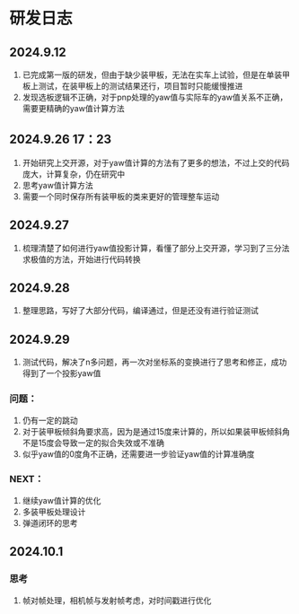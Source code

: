 # 研发日志

## 2024.9.12
1. 已完成第一版的研发，但由于缺少装甲板，无法在实车上试验，但是在单装甲板上测试，在装甲板上的测试结果还行，项目暂时只能缓慢推进
2. 发现选板逻辑不正确，对于pnp处理的yaw值与实际车的yaw值关系不正确，需要更精确的yaw值计算方法

## 2024.9.26 17：23
1. 开始研究上交开源，对于yaw值计算的方法有了更多的想法，不过上交的代码庞大，计算复杂，仍在研究中
2. 思考yaw值计算方法
3. 需要一个同时保存所有装甲板的类来更好的管理整车运动

## 2024.9.27
1. 梳理清楚了如何进行yaw值投影计算，看懂了部分上交开源，学习到了三分法求极值的方法，开始进行代码转换

## 2024.9.28
1. 整理思路，写好了大部分代码，编译通过，但是还没有进行验证测试

## 2024.9.29
1. 测试代码，解决了n多问题，再一次对坐标系的变换进行了思考和修正，成功得到了一个投影yaw值
### 问题：
1. 仍有一定的跳动
2. 对于装甲板倾斜角要求高，因为是通过15度来计算的，所以如果装甲板倾斜角不是15度会导致一定的拟合失效或不准确
3. 似乎yaw值的0度角不正确，还需要进一步验证yaw值的计算准确度
### NEXT：
1. 继续yaw值计算的优化
2. 多装甲板处理设计
3. 弹道闭环的思考

## 2024.10.1
### 思考
1. 帧对帧处理，相机帧与发射帧考虑，对时间戳进行优化